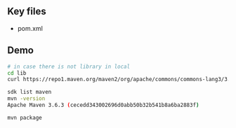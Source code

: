 ## Key files

- pom.xml

## Demo

```bash
# in case there is not library in local
cd lib
curl https://repo1.maven.org/maven2/org/apache/commons/commons-lang3/3.1/commons-lang3-3.1.jar

sdk list maven
mvn -version
Apache Maven 3.6.3 (cecedd343002696d0abb50b32b541b8a6ba2883f)

mvn package
```
